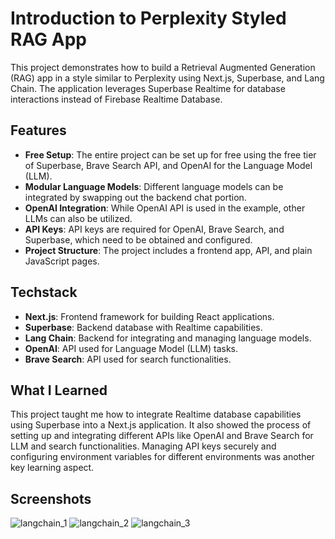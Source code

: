 # Introduction to Perplexity Styled RAG App

This project demonstrates how to build a Retrieval Augmented Generation (RAG) app in a style similar to Perplexity using Next.js, Superbase, and Lang Chain. The application leverages Superbase Realtime for database interactions instead of Firebase Realtime Database.

## Features

- **Free Setup**: The entire project can be set up for free using the free tier of Superbase, Brave Search API, and OpenAI for the Language Model (LLM).
- **Modular Language Models**: Different language models can be integrated by swapping out the backend chat portion.
- **OpenAI Integration**: While OpenAI API is used in the example, other LLMs can also be utilized.
- **API Keys**: API keys are required for OpenAI, Brave Search, and Superbase, which need to be obtained and configured.
- **Project Structure**: The project includes a frontend app, API, and plain JavaScript pages.

## Techstack

- **Next.js**: Frontend framework for building React applications.
- **Superbase**: Backend database with Realtime capabilities.
- **Lang Chain**: Backend for integrating and managing language models.
- **OpenAI**: API used for Language Model (LLM) tasks.
- **Brave Search**: API used for search functionalities.

## What I Learned

This project taught me how to integrate Realtime database capabilities using Superbase into a Next.js application. It also showed the process of setting up and integrating different APIs like OpenAI and Brave Search for LLM and search functionalities. Managing API keys securely and configuring environment variables for different environments was another key learning aspect.

## Screenshots
![langchain_1](https://github.com/Ibrahim77890/LangchainJS_RAG/assets/116308180/932877ae-824e-4148-84d3-9b5b737853ea)
![langchain_2](https://github.com/Ibrahim77890/LangchainJS_RAG/assets/116308180/bb95ed6f-a1a9-4232-88d0-ef54eed2dd8b)
![langchain_3](https://github.com/Ibrahim77890/LangchainJS_RAG/assets/116308180/433bc05c-c93f-4c8d-8048-348bdf139997)

